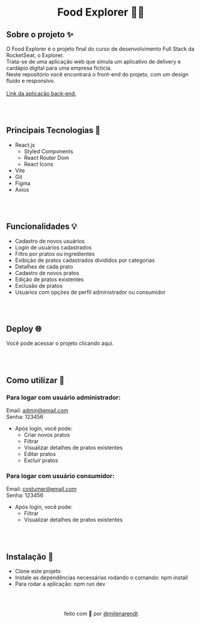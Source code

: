 # <p align="center"> Food Explorer 🚀💥 </p>

## Sobre o projeto ✨
O Food Explorer é o projeto final do curso de desenvolvimento Full Stack da RocketSeat, o Explorer. <br />
Trata-se de uma aplicação web que simula um aplicativo de delivery e cardápio digital para uma empresa ficticia.  <br />
Neste repositório você encontrará o front-end do projeto, com um design fluido e responsivo.
<br /> 
<br />
<a href="https://github.com/arendttt/api_foodExplorer" target="_blank">Link da aplicação back-end. </a>

 <br />
 <br />
  
## Principais Tecnologias 🔧
- React.js
  - Styled Components
  - React Router Dom
  - React Icons
- Vite
- Git
- Figma
- Axios

<br />
<br />

## Funcionalidades 💡

- Cadastro de novos usuários
- Login de usuários cadastrados
- Filtro por pratos ou ingredientes
- Exibição de pratos cadastrados divididos por categorias
- Detalhes de cada prato
- Cadastro de novos pratos
- Edição de pratos existentes
- Exclusão de pratos
- Usuários com opções de perfil administrador ou consumidor

<br />
<br />

## Deploy 🌐
Você pode acessar o projeto clicando aqui.

<br />
<br />

## Como utilizar 🚩
### Para logar com usuário administrador:
Email: admin@email.com <br />
Senha: 123456

- Após login, você pode:
  - Criar novos pratos
  - Filtrar
  - Visualizar detalhes de pratos existentes
  - Editar pratos
  - Excluir pratos

### Para logar com usuário consumidor:
Email: costumer@email.com <br />
Senha: 123456

- Após login, você pode:
  - Filtrar
  - Visualizar detalhes de pratos existentes
 
<br />
<br />

## Instalação 🔨
- Clone este projeto
- Instale as dependências necessárias rodando o comando: npm install
- Para rodar a aplicação: npm run dev

<br />
<br />

<p align="center"> feito com 💜 por <a href="https://github.com/milenarendt" target="_blank">@milenarendt</a></p>